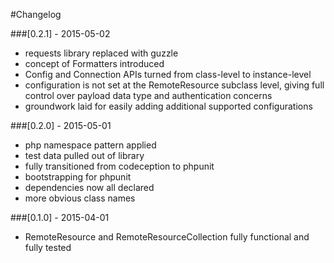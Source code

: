 #Changelog

###[0.2.1] - 2015-05-02
- requests library replaced with guzzle
- concept of Formatters introduced
- Config and Connection APIs turned from class-level to instance-level
- configuration is not set at the RemoteResource subclass level, giving full control over payload data type and authentication concerns
- groundwork laid for easily adding additional supported configurations

###[0.2.0] - 2015-05-01
- php namespace pattern applied
- test data pulled out of library
- fully transitioned from codeception to phpunit
- bootstrapping for phpunit
- dependencies now all declared
- more obvious class names

###[0.1.0] - 2015-04-01
- RemoteResource and RemoteResourceCollection fully functional and fully tested
